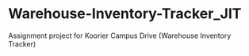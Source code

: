 # Warehouse-Inventory-Tracker_JIT
Assignment project for Koorier Campus Drive (Warehouse Inventory Tracker)
